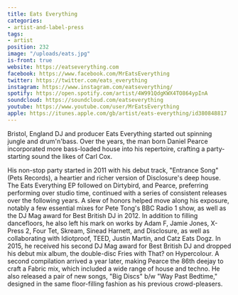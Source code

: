 ```yaml
---
title: Eats Everything
categories:
- artist-and-label-press
tags:
- artist
position: 232
image: "/uploads/eats.jpg"
is-front: true
website: https://eatseverything.com
facebook: https://www.facebook.com/MrEatsEverything
twitter: https://twitter.com/eats_everything
instagram: https://www.instagram.com/eatseverything/
spotify: https://open.spotify.com/artist/4W991QdgKWX4TO864ypInA
soundcloud: https://soundcloud.com/eatseverything
youtube: https://www.youtube.com/user/MrEatsEverything
apple: https://itunes.apple.com/gb/artist/eats-everything/id380848817
---
```


Bristol, England DJ and producer Eats Everything started out spinning jungle and drum'n'bass. Over the years, the man born Daniel Pearce incorporated more bass-loaded house into his repertoire, crafting a party-starting sound the likes of Carl Cox.

His non-stop party started in 2011 with his debut track, "Entrance Song" (Pets Records), a heartier and richer version of Disclosure's deep house. The Eats Everything EP followed on Dirtybird, and Pearce, preferring performing over studio time, continued with a series of consistent releases over the following years. A slew of honors helped move along his exposure, notably a few essential mixes for Pete Tong's BBC Radio 1 show, as well as the DJ Mag award for Best British DJ in 2012. In addition to filling dancefloors, he also left his mark on works by Adam F, Jamie Jones, X-Press 2, Four Tet, Skream, Sinead Harnett, and Disclosure, as well as collaborating with Idiotproof, TEED, Justin Martin, and Catz Eats Dogz. In 2015, he received his second DJ Mag award for Best British DJ and dropped his debut mix album, the double-disc Fries with That? on Hypercolour. A second compilation arrived a year later, making Pearce the 86th deejay to craft a Fabric mix, which included a wide range of house and techno. He also released a pair of new songs, "Big Discs" b/w "Way Past Bedtime," designed in the same floor-filling fashion as his previous crowd-pleasers.